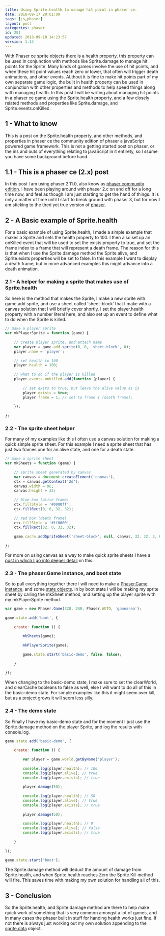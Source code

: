 ```yaml
---
title: Using Sprite.health to manage hit point in phaser ce.
date: 2018-09-17 20:01:00
tags: [js,phaser]
layout: post
categories: phaser
id: 281
updated: 2018-09-18 14:23:57
version: 1.13
---
```


With [Phaser ce](https://photonstorm.github.io/phaser-ce/) sprite objects there is a health property, this property can be used in conjunction with methods like Sprite.damage to manage hit points for the Sprite. Many kinds of games involve the use of hit points, and when these hit point values reach zero or lower, that often will trigger death animations, and other events. ALthout it is fine to make hit points part of my own separate game logic, the built in health property can be used in conjunction with other properties and methods to help speed things along with managing health. In this post I will be writing about managing hit points in a phaser ce game using the Sprite.health property, and a few closely related methods and properties like Sprite.damage, and Sprite.events.onKilled.

<!-- more -->

## 1 - What to know

This is a post on the Sprite.health property, and other methods, and properties in phaser ce the community edition of phaser a javaScript powered game framework. This is not a getting started post on phaser, or the ins and outs of everything relating to javaScript in it entirety, so I ssume you have some background before hand.

## 1.1 - This is a phaser ce (2.x) post

In this post I am using phaser 2.11.0, also know as [phaser community edition]((https://photonstorm.github.io/phaser-ce/)). I have been playing around with phaser 2.c on and off for a long time now, and feel as though I am just starting to get the hand of things. It is only a matter of time until I start to break ground with phaser 3, but for now I am sticking to the tired yet true version of [phaser](https://phaser.io/).

## 2 - A Basic example of Sprite.health

For a basic example of using Sprite.health, I made a simple example that makes a Sprite and sets the health property to 100. I then also set up an onKilled event that will be used to set the exists property to true, and set the frame index to a frame that will represent a death frame. The reason for this is that when I use the Sprite.damage method the Sprite.alive, and Sprite.exists properties will be set to false. In this example I want to display a death frame, but in more advanced examples this might advance into a death animation.

### 2.1 - A helper for making a sprite that makes use of Sprite.health

So here is the method that makes the Sprite, I make a new sprite with game.add.sprite, and use a sheet called 'sheet-block' that I make with a canvas solution that I will briefly cover shortly. I set the player.health property with a number literal here, and also set up an event to define what to do when the Sprite is killed.

```js
// make a player sprite
var mkPlayerSprite = function (game) {
 
    // create player sprite, and attach name
    var player = game.add.sprite(0, 0, 'sheet-block', 0);
    player.name = 'player';
 
    // set health to 100
    player.health = 100;
 
    // what to do if the player is killed
    player.events.onKilled.add(function (player) {
 
        // set exits to true, but leave the alive value as is
        player.exists = true;
        player.frame = 1; // set to frame 1 (death frame);
 
    });
 
};
```

### 2.2 - The sprite sheet helper

For many of my examples like this I often use a canvas solution for making a quick simple sprite sheet. For this example I need a sprite sheet that has just two frames one for an alive state, and one for a death state.

```js
// make a sprite sheet
var mkSheets = function (game) {
 
    // sprite sheet generated by canvas
    var canvas = document.createElement('canvas'),
    ctx = canvas.getContext('2d');
    canvas.width = 96;
    canvas.height = 32;
 
    // blue box (alive frame)
    ctx.fillStyle = '#0000ff';
    ctx.fillRect(0, 0, 32, 32);
 
    // red box (death frame)
    ctx.fillStyle = '#ff0000';
    ctx.fillRect(32, 0, 32, 32);
 
    game.cache.addSpriteSheet('sheet-block', null, canvas, 32, 32, 3, 0, 0);
 
};
```

For more on using canvas as a way to make quick sprite sheets I have a [post in which I go into deeper detail](/2018/08/04/phaser-spritesheet-from-canvas/) on this.

### 2.3 - The phaser.Game instance, and boot state

So to pull everything together there I will need to make a [Phaser.Game instance](/2017/10/11/phaser-main-game-constructor/), and some [state objects](/2017/10/06/phaser-state-objects/). In by boot state I will be making my sprite sheet by calling the mkSheet method, and setting up the player sprite with my mkPlayerSprite method.

```js
var game = new Phaser.Game(320, 240, Phaser.AUTO, 'gamearea');
 
game.state.add('boot', {
 
    create: function () {
 
        mkSheets(game);
 
        mkPlayerSprite(game);
 
        game.state.start('basic-demo', false, false);
 
    }
 
});
```

When changing to the basic-demo state, I make sure to set the clearWorld, and clearCache booleans to false as well, else I will want to do all of this in the basic-demo state. For simple examples like this it might seem over kill, but as a project grows it will seem less silly.

### 2.4 - The demo state

So Finally I have my basic-demo state and for the moment I just use the Sprite.damage method on the player Sprite, and log the results with console.log.

```js
game.state.add('basic-demo', {
 
    create: function () {
 
        var player = game.world.getByName('player');
 
        console.log(player.health); // 100
        console.log(player.alive); // true
        console.log(player.exists); // true
 
        player.damage(50);
 
        console.log(player.health); // 50
        console.log(player.alive); // true
        console.log(player.exists); // true
 
        player.damage(50);
 
        console.log(player.health); // 0
        console.log(player.alive); // false
        console.log(player.exists); // true
 
    }
 
});
 
game.state.start('boot');
```

The Sprite.damage method will deduct the amount of damage from Sprite.health, and when Sprite.health reaches Zero the Sprite.Kill method will fire. This saves time with making my own solution for handling all of this.

## 3 - Conclusion

So the Sprite.health, and Sprite.damage method are there to help make quick work of something that is very common amongst a lot of games, and in many cases the phaser built in stuff for handing health works just fine. If not there is always just working out my own solution appending to the [sprite.data](/2018/09/14/phaser-sprite-data/) object.